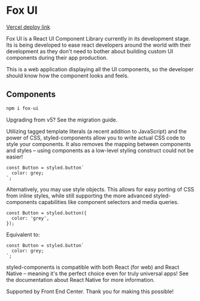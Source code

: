 # Fox UI

[Vercel deploy link](https://fox-ui-ten.vercel.app/)

Fox UI is a React UI Component Library currently in its development stage. Its is being developed to ease react developers around the world with their development as they don't need to bother about building custom UI components during their app production.

This is a web application displaying all the UI components, so the developer should know how the component looks and feels.

## Components 

```js
npm i fox-ui
```
Upgrading from v5? See the migration guide.

Utilizing tagged template literals (a recent addition to JavaScript) and the power of CSS, styled-components allow you to write actual CSS code to style your components. It also removes the mapping between components and styles – using components as a low-level styling construct could not be easier!

```
const Button = styled.button`
  color: grey;
`;
```

Alternatively, you may use style objects. This allows for easy porting of CSS from inline styles, while still supporting the more advanced styled-components capabilities like component selectors and media queries.

```
const Button = styled.button({
  color: 'grey',
});
```

Equivalent to:
```
const Button = styled.button`
  color: grey;
`;
```

styled-components is compatible with both React (for web) and React Native – meaning it's the perfect choice even for truly universal apps! See the documentation about React Native for more information.

Supported by Front End Center. Thank you for making this possible!
